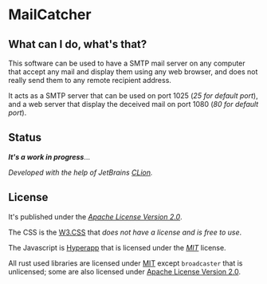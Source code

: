 # MailCatcher

## What can I do, what's that?

This software can be used to have a SMTP mail server on any computer that
accept any mail and display them using any web browser, and does not really
send them to any remote recipient address.

It acts as a SMTP server that can be used on port 1025 (_25 for default 
port_), and a web server that display the deceived mail on port 1080 (_80 
for default port_).

## Status

***It's a work in progress***…

_Developed with the help of JetBrains 
[CLion](https://www.jetbrains.com/clion/)._

## License

It's published under the _[Apache License Version 2.0](LICENSE.txt)_.

The CSS is the [W3.CSS](https://www.w3schools.com/w3css/) that _does not have 
a license and is free to use_.

The Javascript is [Hyperapp](https://github.com/jorgebucaran/hyperapp) that 
is licensed under the _[MIT](https://mit-license.org/)_ license.

All rust used libraries are licensed under [MIT](https://mit-license.org/) 
except `broadcaster` that is unlicensed; some are also licensed under 
[Apache License Version 2.0](LICENSE.txt).
